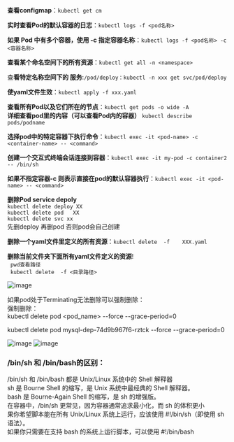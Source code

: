 **查看configmap**：`kubectl get cm`

**实时查看Pod的默认容器的日志**：`kubectl logs -f <pod名称>`

**如果 Pod 中有多个容器，使用 -c 指定容器名称**：`kubectl logs -f <pod名称> -c <容器名称>`


**查看某个命名空间下的所有资源**：`kubectl get all -n <namespace>`

查**看特定名称空间下的 服务**:`/pod/deploy：kubectl -n xxx get svc/pod/deploy`

**使yaml文件生效**：`kubectl apply -f xxx.yaml` 

**查看所有Pod以及它们所在的节点**：`kubectl get pods -o wide -A`  
**详细查看pod里的内容（可以查看Pod内的容器）** `kubectl describe pods/podname`  

**选择pod中的特定容器下执行命令**：`kubectl exec -it <pod-name> -c <container-name> -- <command>`

**创建一个交互式终端会话连接到容器**：`kubectl exec -it my-pod -c container2 -- /bin/sh`

**如果不指定容器-c 则表示直接在pod的默认容器执行**：`kubectl exec -it <pod-name> -- <command>`

**删除Pod service depoly**  
`kubectl delete deploy XX`  
`kubectl delete pod   XX`  
`kubectl delete svc xx`  
先删deploy 再删pod 否则pod会自己创建  

**删除一个yaml文件里定义的所有资源**：`kubectl delete  -f    XXX.yaml`  

**删除当前文件夹下面所有yaml文件定义的资源**!  
` pwd查看路径`   
` kubectl delete  -f <目录路径>`   



![image](https://github.com/user-attachments/assets/5e31a056-978d-432a-b2ec-f9eb1fba7075)


如果pod处于Terminating无法删除可以强制删除：  
强制删除：  
kubectl delete pod <pod_name> --force --grace-period=0

kubectl delete pod mysql-dep-74d9b967f6-rztck --force --grace-period=0

![image](https://github.com/user-attachments/assets/83224734-3255-4bc1-b5cd-af5518d869e3)
![image](https://github.com/user-attachments/assets/b95198c5-2c60-4cc4-b614-bc783d88af2a)

### /bin/sh 和 /bin/bash的区别：
/bin/sh 和 /bin/bash 都是 Unix/Linux 系统中的 Shell 解释器  
sh 是 Bourne Shell 的缩写，是 Unix 系统中最经典的 Shell 解释器。  
bash 是 Bourne-Again Shell 的缩写，是 sh 的增强版。  
在容器中，/bin/sh 更常见，因为容器通常追求最小化，而 sh 的体积更小  
果你希望脚本能在所有 Unix/Linux 系统上运行，应该使用 #!/bin/sh（即使用 sh 语法）。  
如果你只需要在支持 bash 的系统上运行脚本，可以使用 #!/bin/bash  
